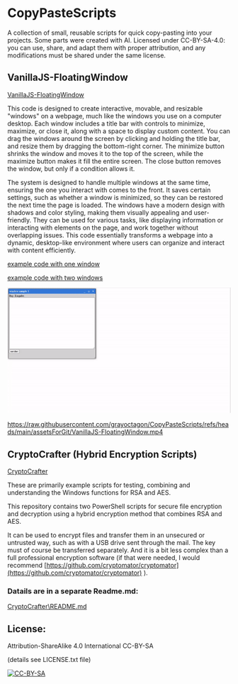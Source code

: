 # CopyPasteScripts
A collection of small, reusable scripts for quick copy-pasting into your projects. Some parts were created with AI. Licensed under CC-BY-SA-4.0: you can use, share, and adapt them with proper attribution, and any modifications must be shared under the same license.

## VanillaJS-FloatingWindow
[VanillaJS-FloatingWindow](VanillaJS-FloatingWindow/)

This code is designed to create interactive, movable, and resizable "windows" on a webpage, much like the windows you use on a computer desktop. Each window includes a title bar with controls to minimize, maximize, or close it, along with a space to display custom content. You can drag the windows around the screen by clicking and holding the title bar, and resize them by dragging the bottom-right corner. The minimize button shrinks the window and moves it to the top of the screen, while the maximize button makes it fill the entire screen. The close button removes the window, but only if a condition allows it.

The system is designed to handle multiple windows at the same time, ensuring the one you interact with comes to the front. It saves certain settings, such as whether a window is minimized, so they can be restored the next time the page is loaded. The windows have a modern design with shadows and color styling, making them visually appealing and user-friendly. They can be used for various tasks, like displaying information or interacting with elements on the page, and work together without overlapping issues. This code essentially transforms a webpage into a dynamic, desktop-like environment where users can organize and interact with content efficiently.


[example code with one window](VanillaJS-FloatingWindow/ExampleWindowUseage.html)
 
[example code with two windows](VanillaJS-FloatingWindow/ExampleTwoWindows.html)


![Video Preview](assetsForGit/VanillaJS-FloatingWindow.gif)

https://raw.githubusercontent.com/grayoctagon/CopyPasteScripts/refs/heads/main/assetsForGit/VanillaJS-FloatingWindow.mp4


## CryptoCrafter (Hybrid Encryption Scripts)
[CryptoCrafter](CryptoCrafter/)

These are primarily example scripts for testing, combining and understanding the Windows functions for RSA and AES.

This repository contains two PowerShell scripts for secure file encryption and decryption using a hybrid encryption method that combines RSA and AES.

It can be used to encrypt files and transfer them in an unsecured or untrusted way, such as with a USB drive sent through the mail. The key must of course be transferred separately. And it is a bit less complex than a full professional encryption software (if that were needed, I would recommend [https://github.com/cryptomator/cryptomator](https://github.com/cryptomator/cryptomator) ). 

### Datails are in a separate Readme.md: 
[CryptoCrafter\README.md](CryptoCrafter\README.md)

## License: 
Attribution-ShareAlike 4.0 International CC-BY-SA 

(details see LICENSE.txt file)

[![CC-BY-SA](https://i.creativecommons.org/l/by-sa/4.0/88x31.png)](#license)


